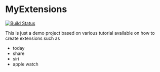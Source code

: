 # MyExtensions
[![Build Status](https://travis-ci.org/karthik553/MyExtensions.svg?branch=master)](https://travis-ci.org/karthik553/MyExtensions)

This is just a demo project based on various tutorial available on how to create extensions such as 
  * today
  * share
  * siri
  * apple watch
